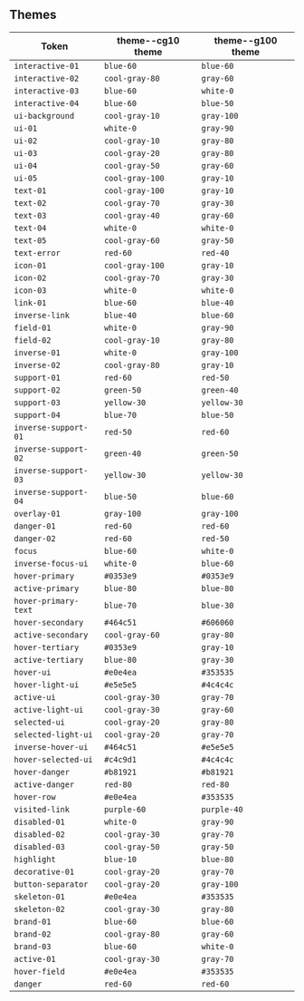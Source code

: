 ## Themes

| Token                | theme--cg10 theme | theme--g100 theme |
| -------------------- | ----------------- | ----------------- |
| `interactive-01`     | `blue-60`         | `blue-60`         |
| `interactive-02`     | `cool-gray-80`    | `gray-60`         |
| `interactive-03`     | `blue-60`         | `white-0`         |
| `interactive-04`     | `blue-60`         | `blue-50`         |
| `ui-background`      | `cool-gray-10`    | `gray-100`        |
| `ui-01`              | `white-0`         | `gray-90`         |
| `ui-02`              | `cool-gray-10`    | `gray-80`         |
| `ui-03`              | `cool-gray-20`    | `gray-80`         |
| `ui-04`              | `cool-gray-50`    | `gray-60`         |
| `ui-05`              | `cool-gray-100`   | `gray-10`         |
| `text-01`            | `cool-gray-100`   | `gray-10`         |
| `text-02`            | `cool-gray-70`    | `gray-30`         |
| `text-03`            | `cool-gray-40`    | `gray-60`         |
| `text-04`            | `white-0`         | `white-0`         |
| `text-05`            | `cool-gray-60`    | `gray-50`         |
| `text-error`         | `red-60`          | `red-40`          |
| `icon-01`            | `cool-gray-100`   | `gray-10`         |
| `icon-02`            | `cool-gray-70`    | `gray-30`         |
| `icon-03`            | `white-0`         | `white-0`         |
| `link-01`            | `blue-60`         | `blue-40`         |
| `inverse-link`       | `blue-40`         | `blue-60`         |
| `field-01`           | `white-0`         | `gray-90`         |
| `field-02`           | `cool-gray-10`    | `gray-80`         |
| `inverse-01`         | `white-0`         | `gray-100`        |
| `inverse-02`         | `cool-gray-80`    | `gray-10`         |
| `support-01`         | `red-60`          | `red-50`          |
| `support-02`         | `green-50`        | `green-40`        |
| `support-03`         | `yellow-30`       | `yellow-30`       |
| `support-04`         | `blue-70`         | `blue-50`         |
| `inverse-support-01` | `red-50`          | `red-60`          |
| `inverse-support-02` | `green-40`        | `green-50`        |
| `inverse-support-03` | `yellow-30`       | `yellow-30`       |
| `inverse-support-04` | `blue-50`         | `blue-60`         |
| `overlay-01`         | `gray-100`        | `gray-100`        |
| `danger-01`          | `red-60`          | `red-60`          |
| `danger-02`          | `red-60`          | `red-50`          |
| `focus`              | `blue-60`         | `white-0`         |
| `inverse-focus-ui`   | `white-0`         | `blue-60`         |
| `hover-primary`      | `#0353e9`         | `#0353e9`         |
| `active-primary`     | `blue-80`         | `blue-80`         |
| `hover-primary-text` | `blue-70`         | `blue-30`         |
| `hover-secondary`    | `#464c51`         | `#606060`         |
| `active-secondary`   | `cool-gray-60`    | `gray-80`         |
| `hover-tertiary`     | `#0353e9`         | `gray-10`         |
| `active-tertiary`    | `blue-80`         | `gray-30`         |
| `hover-ui`           | `#e0e4ea`         | `#353535`         |
| `hover-light-ui`     | `#e5e5e5`         | `#4c4c4c`         |
| `active-ui`          | `cool-gray-30`    | `gray-70`         |
| `active-light-ui`    | `cool-gray-30`    | `gray-60`         |
| `selected-ui`        | `cool-gray-20`    | `gray-80`         |
| `selected-light-ui`  | `cool-gray-20`    | `gray-70`         |
| `inverse-hover-ui`   | `#464c51`         | `#e5e5e5`         |
| `hover-selected-ui`  | `#c4c9d1`         | `#4c4c4c`         |
| `hover-danger`       | `#b81921`         | `#b81921`         |
| `active-danger`      | `red-80`          | `red-80`          |
| `hover-row`          | `#e0e4ea`         | `#353535`         |
| `visited-link`       | `purple-60`       | `purple-40`       |
| `disabled-01`        | `white-0`         | `gray-90`         |
| `disabled-02`        | `cool-gray-30`    | `gray-70`         |
| `disabled-03`        | `cool-gray-50`    | `gray-50`         |
| `highlight`          | `blue-10`         | `blue-80`         |
| `decorative-01`      | `cool-gray-20`    | `gray-70`         |
| `button-separator`   | `cool-gray-20`    | `gray-100`        |
| `skeleton-01`        | `#e0e4ea`         | `#353535`         |
| `skeleton-02`        | `cool-gray-30`    | `gray-80`         |
| `brand-01`           | `blue-60`         | `blue-60`         |
| `brand-02`           | `cool-gray-80`    | `gray-60`         |
| `brand-03`           | `blue-60`         | `white-0`         |
| `active-01`          | `cool-gray-30`    | `gray-70`         |
| `hover-field`        | `#e0e4ea`         | `#353535`         |
| `danger`             | `red-60`          | `red-60`          |
